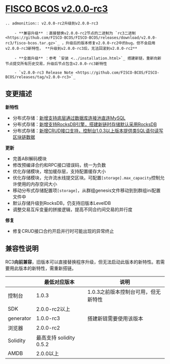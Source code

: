 # [FISCO BCOS v2.0.0-rc3](https://github.com/FISCO-BCOS/FISCO-BCOS/releases/tag/v2.0.0-rc3)

```eval_rst
.. admonition:: v2.0.0-rc2升级到v2.0.0-rc3

    - **兼容升级** ：直接替换v2.0.0-rc2节点的二进制为 `rc3二进制 <https://github.com/FISCO-BCOS/FISCO-BCOS/releases/download/v2.0.0-rc3/fisco-bcos.tar.gz>`_ ，升级后的版本修复v2.0.0-rc2中的bug，但不会启用v2.0.0-rc3新特性， **升级到v2.0.0-rc3后，无法回滚到v2.0.0-rc2**

    - **全面升级** ：参考 `安装 <../installation.html>`_ 搭建新链，重新向新节点提交所有历史交易，升级后节点包含v2.0.0-rc3新特性

    - `v2.0.0-rc3 Release Note <https://github.com/FISCO-BCOS/FISCO-BCOS/releases/tag/v2.0.0-rc3>`_
```

## 变更描述

**新特性**

* 分布式存储：[新增支持底层通过数据库连接池直连MySQL](../manual/distributed_storage.html#id2)
* 分布式存储：[新增支持RocksDB引擎，搭建新链时存储默认采用RocksDB](../manual/configuration.html#id14)
* 分布式存储：[新增CRUD接口支持，控制台1.0.3以上版本提供类SQL语句读写区块链数据](../manual/console.html#create-sql)

**更新**

* 完善ABI解码模块
* 修改预编译合约和RPC接口错误码，统一为负数
* 优化存储模块，增加缓存层，支持配置缓存大小
* 优化存储模块，允许流水线提交区块。可配置`[storage].max_capacity`控制允许使用的内存空间大小
* 移动分布式存储配置项`[storage]`，从群组genesis文件移动到到群组ini配置文件中
* 默认存储升级到RocksDB，仍支持旧版本LevelDB
* 调整交易互斥变量的拼接逻辑，提高不同合约间交易的并行度

**修复**

* 修复CRUD接口合约开启并行时可能出现的异常终止

## 兼容性说明

RC3**向前兼容**，旧版本可以直接替换程序升级，但无法启动此版本的新特性。若需要用此版本的新特性，需重新搭链。

|           | 最低对应版本          | 说明          |
| --------- | ------------------- | ---------------------- |
| 控制台    | 1.0.3   |  1.0.3之前版本控制台可用，但无新特性      |
| SDK       | 2.0.0-rc2以上  |                 |
| generator | 1.0.0-rc3     |  搭建新链需要使用该版本     |
| 浏览器    | 2.0.0-rc2   |                        |
| Solidity  | 最高支持 solidity 0.5.2      |             |
| AMDB      | 2.0.0以上       |                       |

